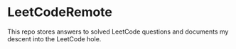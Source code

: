 # LeetCodeRemote

This repo stores answers to solved LeetCode questions and documents my descent into the LeetCode hole.     
 
  
 
 
  
   
  
 

